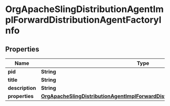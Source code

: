 

# OrgApacheSlingDistributionAgentImplForwardDistributionAgentFactoryInfo

## Properties

Name | Type | Description | Notes
------------ | ------------- | ------------- | -------------
**pid** | **String** |  |  [optional]
**title** | **String** |  |  [optional]
**description** | **String** |  |  [optional]
**properties** | [**OrgApacheSlingDistributionAgentImplForwardDistributionAgentFactoryProperties**](OrgApacheSlingDistributionAgentImplForwardDistributionAgentFactoryProperties.md) |  |  [optional]



